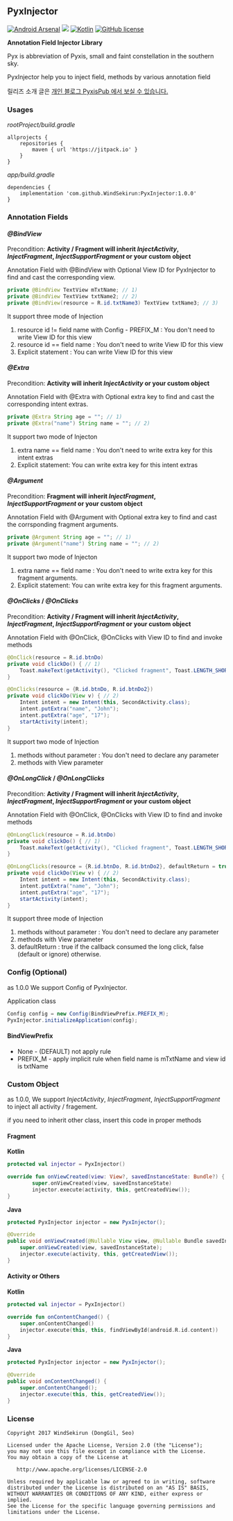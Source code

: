 ## PyxInjector
[![Android Arsenal](https://img.shields.io/badge/Android%20Arsenal-PyxInjector-brightgreen.svg?style=flat)](https://android-arsenal.com/details/1/6362) [![](https://jitpack.io/v/WindSekirun/PyxInjector.svg)](https://jitpack.io/#WindSekirun/PyxInjector) [![Kotlin](https://img.shields.io/badge/kotlin-1.1.4-blue.svg)](http://kotlinlang.org) [![GitHub license](https://img.shields.io/badge/license-Apache%20License%202.0-blue.svg?style=flat)](http://www.apache.org/licenses/LICENSE-2.0) 


**Annotation Field Injector Library**

Pyx is abbreviation of Pyxis, small and faint constellation in the southern sky.

PyxInjector help you to inject field, methods by various annotation field

릴리즈 소개 글은 [개인 블로그 PyxisPub 에서 보실 수 있습니다.](https://blog.uzuki.live/pyxinjector-dependency-injections/)

### Usages

*rootProject/build.gradle*
```	
allprojects {
    repositories {
	    maven { url 'https://jitpack.io' }
    }
}
```

*app/build.gradle*
```
dependencies {
    implementation 'com.github.WindSekirun:PyxInjector:1.0.0'
}
```

### Annotation Fields

#### *@BindView*
Precondition: **Activity / Fragment will inherit *InjectActivity*, *InjectFragment*, *InjectSupportFragment* or your custom object**

Annotation Field with @BindView with Optional View ID for PyxInjector to find and cast the corresponding view.

```Java
private @BindView TextView mTxtName; // 1)
private @BindView TextView txtName2; // 2)
private @BindView(resource = R.id.txtName3) TextView txtName3; // 3)
```

It support three mode of Injection

1. resource id != field name with Config - PREFIX_M : You don't need to write View ID for this view
2. resource id == field name : You don't need to write View ID for this view
3. Explicit statement : You can write View ID for this view

#### *@Extra*
Precondition: **Activity will inherit *InjectActivity* or your custom object**

Annotation Field with @Extra with Optional extra key to find and cast the corresponding intent extras.

```Java
private @Extra String age = ""; // 1)
private @Extra("name") String name = ""; // 2)
```

It support two mode of Injecton

1. extra name == field name : You don't need to write extra key for this intent extras
2. Explicit statement: You can write extra key for this intent extras

#### *@Argument*
Precondition: **Fragment will inherit *InjectFragment*, *InjectSupportFragment* or your custom object**

Annotation Field with @Argument with Optional extra key to find and cast the corrsponding fragment arguments.

```Java
private @Argument String age = ""; // 1)
private @Argument("name") String name = ""; // 2)
```

It support two mode of Injecton

1. extra name == field name : You don't need to write extra key for this fragment arguments.
2. Explicit statement: You can write extra key for this fragment arguments.

#### *@OnClicks* / *@OnClicks*
Precondition: **Activity / Fragment will inherit *InjectActivity*, *InjectFragment*, *InjectSupportFragment* or your custom object**

Annotation Field with @OnClick, @OnClicks with View ID to find and invoke methods

```Java
@OnClick(resource = R.id.btnDo)
private void clickDo() { // 1)
    Toast.makeText(getActivity(), "Clicked fragment", Toast.LENGTH_SHORT).show();
}

@OnClicks(resource = {R.id.btnDo, R.id.btnDo2})
private void clickDo(View v) { // 2)
    Intent intent = new Intent(this, SecondActivity.class);
    intent.putExtra("name", "John");
    intent.putExtra("age", "17");
    startActivity(intent);
}
```

It support two mode of Injection
1. methods without parameter : You don't need to declare any parameter
2. methods with View parameter

#### *@OnLongClick* / *@OnLongClicks*
Precondition: **Activity / Fragment will inherit *InjectActivity*, *InjectFragment*, *InjectSupportFragment* or your custom object**

Annotation Field with @OnClick, @OnClicks with View ID to find and invoke methods

```Java
@OnLongClick(resource = R.id.btnDo)
private void clickDo() { // 1)
    Toast.makeText(getActivity(), "Clicked fragment", Toast.LENGTH_SHORT).show();
}

@OnLongClicks(resource = {R.id.btnDo, R.id.btnDo2}, defaultReturn = true)
private void clickDo(View v) { // 2)
    Intent intent = new Intent(this, SecondActivity.class);
    intent.putExtra("name", "John");
    intent.putExtra("age", "17");
    startActivity(intent);
}
```

It support three mode of Injection
1. methods without parameter : You don't need to declare any parameter
2. methods with View parameter
3. defaultReturn : true if the callback consumed the long click, false (default or ignore) otherwise.

### Config (Optional)
as 1.0.0 We support Config of PyxInjector.

Application class
```Java
Config config = new Config(BindViewPrefix.PREFIX_M);
PyxInjector.initializeApplication(config);
```

#### BindViewPrefix
* None - (DEFAULT) not apply rule
* PREFIX_M - apply implicit rule when field name is mTxtName and view id is txtName

### Custom Object
as 1.0.0, We support *InjectActivity*, *InjectFragment*, *InjectSupportFragment* to inject all activity / fragement.

if you need to inherit other class, insert this code in proper methods

#### Fragment

**Kotlin**
```Kotlin
protected val injector = PyxInjector()

override fun onViewCreated(view: View?, savedInstanceState: Bundle?) {
        super.onViewCreated(view, savedInstanceState)
        injector.execute(activity, this, getCreatedView());
}
```

**Java**
```Java
protected PyxInjector injector = new PyxInjector();

@Override
public void onViewCreated(@Nullable View view, @Nullable Bundle savedInstanceState) {
    super.onViewCreated(view, savedInstanceState);
    injector.execute(activity, this, getCreatedView());
}
```

#### Activity or Others

**Kotlin**
```Kotlin
protected val injector = PyxInjector()

override fun onContentChanged() {
    super.onContentChanged()
    injector.execute(this, this, findViewById(android.R.id.content))
}
```

**Java**
```Java
protected PyxInjector injector = new PyxInjector();

@Override
public void onContentChanged() {
    super.onContentChanged();
    injector.execute(this, this, getCreatedView());
}
```

### License 
```
Copyright 2017 WindSekirun (DongGil, Seo)

Licensed under the Apache License, Version 2.0 (the "License");
you may not use this file except in compliance with the License.
You may obtain a copy of the License at

   http://www.apache.org/licenses/LICENSE-2.0

Unless required by applicable law or agreed to in writing, software
distributed under the License is distributed on an "AS IS" BASIS,
WITHOUT WARRANTIES OR CONDITIONS OF ANY KIND, either express or implied.
See the License for the specific language governing permissions and
limitations under the License.
```
